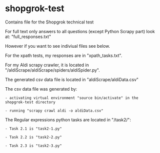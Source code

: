 # shopgrok-test
Contains file for the Shopgrok technical test

For full text only answers to all questions (except Python Scrapy part) look at: "full_responses.txt"

However if you want to see indiviual files see below.

For the xpath tests, my responses are in "xpath_tasks.txt".

For my Aldi scrapy crawler, it is located in "/aldiScrape/aldiScrape/spiders/aldiSpider.py".

The generated csv data file is located in "aldiScrape/aldiData.csv" 

The csv data file was generated by:

	- activating virtual environment "source bin/activate" in the shopgrok-test directory

	- running "scrapy crawl aldi -o aldiData.csv"

The Regular expressions python tasks are located in "/task2/":

	- Task 2.1 is "task2-1.py"

	- Task 2.2 is "task2-2.py"

	- Task 2.3 is "task2-3.py"

